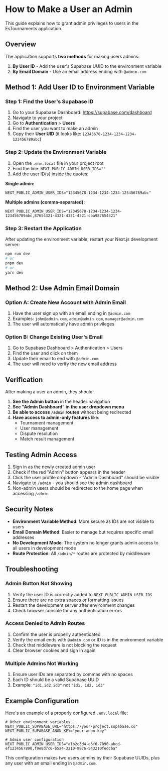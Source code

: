 # How to Make a User an Admin

This guide explains how to grant admin privileges to users in the EsTournaments application.

## Overview

The application supports **two methods** for making users admins:

1. **By User ID** - Add the user's Supabase UUID to the environment variable
2. **By Email Domain** - Use an email address ending with `@admin.com`

## Method 1: Add User ID to Environment Variable

### Step 1: Find the User's Supabase ID

1. Go to your Supabase Dashboard: https://supabase.com/dashboard
2. Navigate to your project
3. Go to **Authentication** > **Users**
4. Find the user you want to make an admin
5. Copy their **User UID** (it looks like: `12345678-1234-1234-1234-123456789abc`)

### Step 2: Update the Environment Variable

1. Open the `.env.local` file in your project root
2. Find the line: `NEXT_PUBLIC_ADMIN_USER_IDS=""`
3. Add the user ID(s) inside the quotes:

**Single admin:**
```
NEXT_PUBLIC_ADMIN_USER_IDS="12345678-1234-1234-1234-123456789abc"
```

**Multiple admins (comma-separated):**
```
NEXT_PUBLIC_ADMIN_USER_IDS="12345678-1234-1234-1234-123456789abc,87654321-4321-4321-4321-cba987654321"
```

### Step 3: Restart the Application

After updating the environment variable, restart your Next.js development server:

```bash
npm run dev
# or
pnpm dev
# or
yarn dev
```

## Method 2: Use Admin Email Domain

### Option A: Create New Account with Admin Email

1. Have the user sign up with an email ending in `@admin.com`
2. Examples: `john@admin.com`, `admin@admin.com`, `manager@admin.com`
3. The user will automatically have admin privileges

### Option B: Change Existing User's Email

1. Go to Supabase Dashboard > Authentication > Users
2. Find the user and click on them
3. Update their email to end with `@admin.com`
4. The user will need to verify the new email address

## Verification

After making a user an admin, they should:

1. **See the Admin button** in the header navigation
2. **See "Admin Dashboard" in the user dropdown menu**
3. **Be able to access `/admin` routes** without being redirected
4. **Have access to admin-only features** like:
   - Tournament management
   - User management
   - Dispute resolution
   - Match result management

## Testing Admin Access

1. Sign in as the newly created admin user
2. Check if the red "Admin" button appears in the header
3. Click the user profile dropdown - "Admin Dashboard" should be visible
4. Navigate to `/admin` - you should see the admin dashboard
5. Non-admin users should be redirected to the home page when accessing `/admin`

## Security Notes

- **Environment Variable Method**: More secure as IDs are not visible to users
- **Email Domain Method**: Easier to manage but requires specific email addresses
- **No Development Mode**: The system no longer grants admin access to all users in development mode
- **Route Protection**: All `/admin/*` routes are protected by middleware

## Troubleshooting

### Admin Button Not Showing
1. Verify the user ID is correctly added to `NEXT_PUBLIC_ADMIN_USER_IDS`
2. Ensure there are no extra spaces or formatting issues
3. Restart the development server after environment changes
4. Check browser console for any authentication errors

### Access Denied to Admin Routes
1. Confirm the user is properly authenticated
2. Verify the email ends with `@admin.com` or ID is in the environment variable
3. Check that middleware is not blocking the request
4. Clear browser cookies and sign in again

### Multiple Admins Not Working
1. Ensure user IDs are separated by commas with no spaces
2. Each ID should be a valid Supabase UUID
3. Example: `"id1,id2,id3"` not `"id1, id2, id3"`

## Example Configuration

Here's an example of a properly configured `.env.local` file:

```env
# Other environment variables...
NEXT_PUBLIC_SUPABASE_URL="https://your-project.supabase.co"
NEXT_PUBLIC_SUPABASE_ANON_KEY="your-anon-key"

# Admin user configuration
NEXT_PUBLIC_ADMIN_USER_IDS="a1b2c3d4-e5f6-7890-abcd-ef1234567890,f9e8d7c6-b5a4-3210-9876-543210fedcba"
```

This configuration makes two users admins by their Supabase UUIDs, plus any user with an email ending in `@admin.com`.
